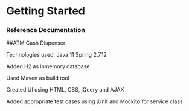 # Getting Started

### Reference Documentation

##ATM Cash Dispenser

Technologies used:
Java 11
Spring 2.7.12

Added H2 as inmemory database 

Used Maven as build tool

Created UI using HTML, CSS, jQuery and AJAX

Added appropriate test cases using jUnit and Mockito for service class
